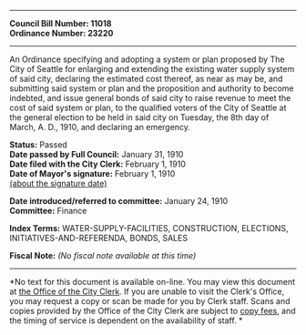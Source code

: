 * * * * *  
  
**Council Bill Number: [](#h0)[](#h2)11018**   
**Ordinance Number: 23220**  
  
* * * * *  
  
An Ordinance specifying and adopting a system or plan proposed by The City of Seattle for enlarging and extending the existing water supply system of said city, declaring the estimated cost thereof, as near as may be, and submitting said system or plan and the proposition and authority to become indebted, and issue general bonds of said city to raise revenue to meet the cost of said system or plan, to the qualified voters of the City of Seattle at the general election to be held in said city on Tuesday, the 8th day of March, A. D., 1910, and declaring an emergency.  
  
**Status:** Passed   
**Date passed by Full Council:** January 31, 1910   
**Date filed with the City Clerk:** February 1, 1910   
**Date of Mayor's signature:** February 1, 1910   
[(about the signature date)](/~public/approvaldate.htm)   
  
  
**Date introduced/referred to committee:** January 24, 1910   
**Committee:** Finance   
  
**Index Terms:** WATER-SUPPLY-FACILITIES, CONSTRUCTION, ELECTIONS, INITIATIVES-AND-REFERENDA, BONDS, SALES  
  
**Fiscal Note:** *(No fiscal note available at this time)*  
  
* * * * *  
  
*No text for this document is available on-line. You may view this document at [the Office of the City Clerk](http://www.seattle.gov/leg/clerk/contactUs.htm). If you are unable to visit the Clerk's Office, you may request a copy or scan be made for you by Clerk staff. Scans and copies provided by the Office of the City Clerk are subject to [copy fees](http://clerk.seattle.gov/~public/clerkfees.htm), and the timing of service is dependent on the availability of staff. *  
  
  
